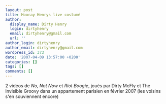 ```yaml
---
layout: post
title: Hooray Henrys live costumé
author:
  display_name: Dirty Henry
  login: dirtyhenry
  email: dirtyhenry@gmail.com
  url: ''
author_login: dirtyhenry
author_email: dirtyhenry@gmail.com
wordpress_id: 373
date: '2007-04-09 13:57:00 +0200'
categories: []
tags: []
comments: []
---
```

2 vidéos de *No, Not Now* et *Riot Boogie*, joués par Dirty McFly et The Invisible Groovy dans un appartement parisien en février 2007 (les voisins s'en souviennent encore)

<object width="500" height="400"><param name="movie" value="http://www.youtube.com/v/odBIvG7ClHk?fs=1&hl=fr_FR"></param><param name="allowFullScreen" value="true"></param><param name="allowscriptaccess" value="always"></param><embed src="http://www.youtube.com/v/odBIvG7ClHk?fs=1&hl=fr_FR" type="application/x-shockwave-flash" allowscriptaccess="always" allowfullscreen="true" width="500" height="400"></embed></object>

<object width="500" height="400"><param name="movie" value="http://www.youtube.com/v/IDkudKjV9Yo?fs=1&hl=fr_FR"></param><param name="allowFullScreen" value="true"></param><param name="allowscriptaccess" value="always"></param><embed src="http://www.youtube.com/v/IDkudKjV9Yo?fs=1&hl=fr_FR" type="application/x-shockwave-flash" allowscriptaccess="always" allowfullscreen="true" width="500" height="400"></embed></object>
